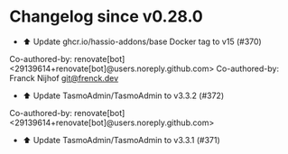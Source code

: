 # Changelog since v0.28.0
- ⬆️ Update ghcr.io/hassio-addons/base Docker tag to v15 (#370)

Co-authored-by: renovate[bot] <29139614+renovate[bot]@users.noreply.github.com>
Co-authored-by: Franck Nijhof <git@frenck.dev> 
- ⬆️ Update TasmoAdmin/TasmoAdmin to v3.3.2 (#372)

Co-authored-by: renovate[bot] <29139614+renovate[bot]@users.noreply.github.com> 
- ⬆️ Update TasmoAdmin/TasmoAdmin to v3.3.1 (#371) 
